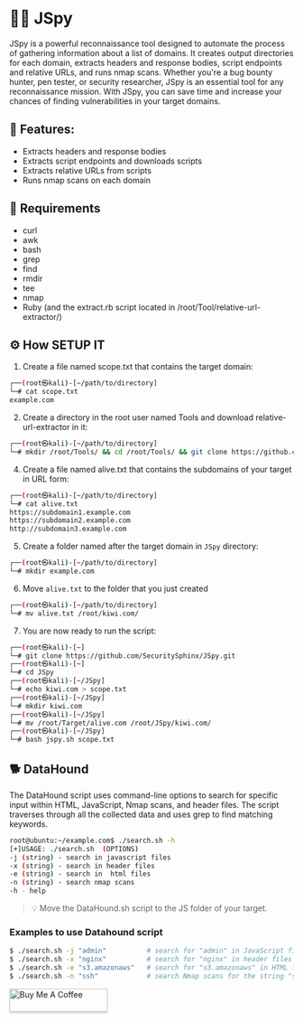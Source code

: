 # 🕵️‍♂️ JSpy
JSpy is a powerful reconnaissance tool designed to automate the process of gathering information about a list of domains. It creates output directories for each domain, extracts headers and response bodies, script endpoints and relative URLs, and runs nmap scans. Whether you're a bug bounty hunter, pen tester, or security researcher, JSpy is an essential tool for any reconnaissance mission. With JSpy, you can save time and increase your chances of finding vulnerabilities in your target domains.

## 🚀 Features:

* Extracts headers and response bodies
* Extracts script endpoints and downloads scripts
* Extracts relative URLs from scripts
* Runs nmap scans on each domain

## :book: Requirements

* curl 
* awk 
* bash 
* grep 
* find 
* rmdir 
* tee 
* nmap 
* Ruby  (and the extract.rb script located in /root/Tool/relative-url-extractor/)

## :gear: How SETUP IT 
1. Create a file named scope.txt that contains the target domain:
```bash 
┌──(root㉿kali)-[~/path/to/directory]
└─# cat scope.txt
example.com
````
2. Create a directory in the root user named Tools and download relative-url-extractor in it:
 ```bash 
┌──(root㉿kali)-[~/path/to/directory]
└─# mkdir /root/Tools/ && cd /root/Tools/ && git clone https://github.com/jobertabma/relative-url-extractor.git
````
4. Create a file named alive.txt that contains the subdomains of your target in URL form:
````bash
┌──(root㉿kali)-[~/path/to/directory]
└─# cat alive.txt 
https://subdomain1.example.com
https://subdomain2.example.com
http://subdomain3.example.com
````
5. Create a folder named after the target domain in `JSpy` directory:
````bash
┌──(root㉿kali)-[~/path/to/directory]
└─# mkdir example.com
````
6. Move `alive.txt` to the folder that you just created
````bash
┌──(root㉿kali)-[~/path/to/directory]
└─# mv alive.txt /root/kiwi.com/
````
7. You are now ready to run the script:
````bash
┌──(root㉿kali)-[~]
└─# git clone https://github.com/SecuritySphinx/JSpy.git
┌──(root㉿kali)-[~]
└─# cd JSpy
┌──(root㉿kali)-[~/JSpy]
└─# echo kiwi.com > scope.txt
┌──(root㉿kali)-[~/JSpy]
└─# mkdir kiwi.com
┌──(root㉿kali)-[~/JSpy]
└─# mv /root/Target/alive.com /root/JSpy/kiwi.com/
┌──(root㉿kali)-[~/JSpy]
└─# bash jspy.sh scope.txt
````

## 🐕 DataHound
The DataHound script uses command-line options to search for specific input within HTML, JavaScript, Nmap scans, and header files. The script traverses through all the collected data and uses grep to find matching keywords.
````bash
root@ubuntu:~/example.com$ ./search.sh -h
[+]USAGE: ./search.sh  (OPTIONS)
-j (string) - search in javascript files
-x (string) - search in header files
-e (string) - search in  html files
-n (string) - search nmap scans
-h - help
````
> 💡 Move the DataHound.sh script to the JS folder of your target.

### Examples to use  Datahound script
````bash
$ ./search.sh -j "admin"          # search for "admin" in JavaScript files
$ ./search.sh -x "nginx"          # search for "nginx" in header files
$ ./search.sh -e "s3.amazonaws"   # search for "s3.amazonaws" in HTML files
$ ./search.sh -n "ssh"            # search Nmap scans for the string "ssh"
````
<a href="https://www.buymeacoffee.com/SecuritySphinx" target="_blank"><img src="https://www.buymeacoffee.com/assets/img/custom_images/orange_img.png" alt="Buy Me A Coffee" style="height: 41px !important;width: 174px !important;box-shadow: 0px 3px 2px 0px rgba(190, 190, 190, 0.5) !important;-webkit-box-shadow: 0px 3px 2px 0px rgba(190, 190, 190, 0.5) !important;" ></a>


